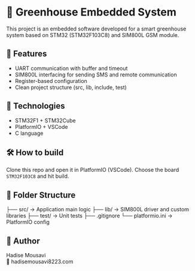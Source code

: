 # 🌱 Greenhouse Embedded System

This project is an embedded software developed for a smart greenhouse system based on STM32 (STM32F103C8) and SIM800L GSM module.

## 📌 Features
- UART communication with buffer and timeout
- SIM800L interfacing for sending SMS and remote communication
-  Register-based configuration
- Clean project structure (src, lib, include, test)

## 🧠 Technologies
- STM32F1 + STM32Cube
- PlatformIO + VSCode
- C language

## 🛠️ How to build
Clone this repo and open it in PlatformIO (VSCode). Choose the board `STM32F103C8` and hit build.

## 📁 Folder Structure

├── src/ → Application main logic
├── lib/ → SIM800L driver and custom libraries
├── test/ → Unit tests
├── .gitignore
└── platformio.ini → PlatformIO config


## 👤 Author
Hadise Mousavi  
📧 hadisemousavi8223.com 

